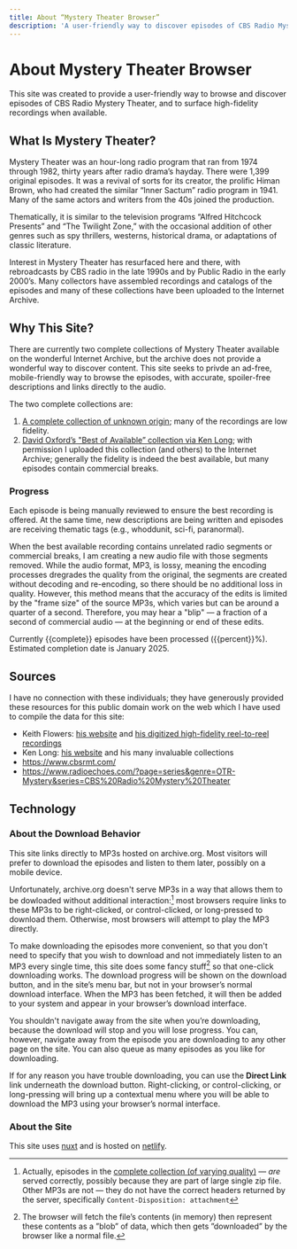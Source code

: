 ```yaml
---
title: About “Mystery Theater Browser”
description: 'A user-friendly way to discover episodes of CBS Radio Mystery Theater.'
---
```


# About Mystery Theater Browser

This site was created to provide a user-friendly way to browse and discover episodes of CBS Radio Mystery Theater, and to surface high-fidelity recordings when available.

## What Is Mystery Theater?

Mystery Theater was an hour-long radio program that ran from 1974 through 1982, thirty years after radio drama’s hayday. There were 1,399 original episodes. It was a revival of sorts for its creator, the prolific Himan Brown, who had created the similar “Inner Sactum” radio program in 1941. Many of the same actors and writers from the 40s joined the production.

Thematically, it is similar to the television programs “Alfred Hitchcock Presents” and “The Twilight Zone,” with the occasional addition of other genres such as spy thrillers, westerns, historical drama, or adaptations of classic literature.

Interest in Mystery Theater has resurfaced here and there, with rebroadcasts by CBS radio in the late 1990s and by Public Radio in the early 2000’s. Many collectors have assembled recordings and catalogs of the episodes and many of these collections have been uploaded to the Internet Archive.

## Why This Site?

There are currently two complete collections of Mystery Theater available on the wonderful Internet Archive, but the archive does not provide a wonderful way to discover content. This site seeks to privde an ad-free, mobile-friendly way to browse the episodes, with accurate, spoiler-free descriptions and links directly to the audio.

The two complete collections are:

1. [A complete collection of unknown origin](https://archive.org/details/cbs_radio_mystery_theater); many of the recordings are low fidelity.
2. [David Oxford’s "Best of Available” collection via Ken Long](http://cbsrmt.thelongtrek.com/); with permission I uploaded this collection (and others) to the Internet Archive; generally the fidelity is indeed the best available, but many episodes contain commercial breaks.

### Progress

Each episode is being manually reviewed to ensure the best recording is offered. At the same time, new descriptions are being written and episodes are receiving thematic tags (e.g., whoddunit, sci-fi, paranormal).

When the best available recording contains unrelated radio segments or commercial breaks, I am creating a new audio file with those segments removed. While the audio format, MP3, is lossy, meaning the encoding processes dregrades the quality from the original, the segments are created without decoding and re-encoding, so there should be no additional loss in quality. However, this method means that the accuracy of the edits is limited by the "frame size" of the source MP3s, which varies but can be around a quarter of a second. Therefore, you may hear a "blip" — a fraction of a second of commercial audio — at the beginning or end of these edits.

Currently {{complete}} episodes have been processed ({{percent}}%). Estimated completion date is January 2025.

## Sources

I have no connection with these individuals; they have generously provided these resources for this public domain work on the web which I have used to compile the data for this site:

* Keith Flowers: [his website](http://www.nettally.com/keith.flowers/main.htm) and [his digitized high-fidelity reel-to-reel recordings](https://archive.org/details/CBSRMTKf)
* Ken Long: [his website](http://cbsrmt.thelongtrek.com/) and his many invaluable collections
* https://www.cbsrmt.com/
* https://www.radioechoes.com/?page=series&genre=OTR-Mystery&series=CBS%20Radio%20Mystery%20Theater

## Technology

### About the Download Behavior

This site links directly to MP3s hosted on archive.org. Most visitors will prefer to download the episodes and listen to them later, possibly on a mobile device.

Unfortunately, archive.org doesn't serve MP3s in a way that allows them to be dowloaded without additional interaction:[^1] most browsers require links to these MP3s to be right-clicked, or control-clicked, or long-pressed to download them. Otherwise, most browsers will attempt to play the MP3 directly.

To make downloading the episodes more convenient, so that you don't need to specify that you wish to download and not immediately listen to an MP3 every single time, this site does some fancy stuff[^2] so that one-click downloading works. The download progress will be shown on the download button, and in the site’s menu bar, but not in your browser’s normal download interface. When the MP3 has been fetched, it will then be added to your system and appear in your browser’s download interface.

You shouldn't navigate away from the site when you’re downloading, because the download will stop and you will lose progress. You can, however, navigate away from the episode you are downloading to any other page on the site. You can also queue as many episodes as you like for downloading.

If for any reason you have trouble downloading, you can use the **Direct Link** link underneath the download button. Right-clicking, or control-clicking, or long-pressing will bring up a contextual menu where you will be able to download the MP3 using your browser’s normal interface.

### About the Site

This site uses [nuxt](https://nuxtjs.org/) and is hosted on [netlify](https://www.netlify.com/).

[^1]: Actually, episodes in the [complete collection (of varying quality)](https://archive.org/download/cbs_radio_mystery_theater/) — *are* served correctly, possibly because they are part of large single zip file. Other MP3s are not — they do not have the correct headers returned by the server, specifically `Content-Disposition: attachment`
[^2]: The browser will fetch the file’s contents (in memory) then represent these contents as a ”blob” of data, which then gets ”downloaded” by the browser like a normal file.

